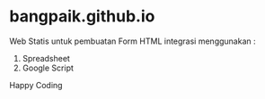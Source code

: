 # bangpaik.github.io

Web Statis untuk pembuatan Form HTML integrasi menggunakan :

1. Spreadsheet
2. Google Script

Happy Coding
